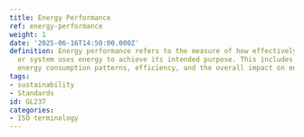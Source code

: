 ```yaml
---
title: Energy Performance
ref: energy-performance
weight: 1
date: '2025-06-16T14:50:00.000Z'
definition: Energy performance refers to the measure of how effectively a building
  or system uses energy to achieve its intended purpose. This includes evaluating
  energy consumption patterns, efficiency, and the overall impact on energy resources.
tags:
- sustainability
- Standards
id: GL237
categories:
- ISO terminology
---
```


